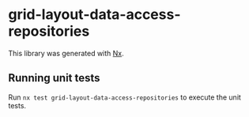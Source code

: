 # grid-layout-data-access-repositories

This library was generated with [Nx](https://nx.dev).

## Running unit tests

Run `nx test grid-layout-data-access-repositories` to execute the unit tests.
